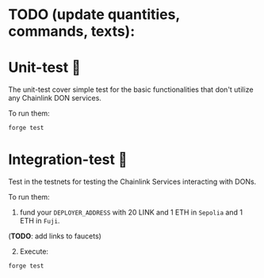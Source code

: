 # TODO (update quantities, commands, texts):

# Unit-test 👶

The unit-test cover simple test for the basic functionalities that don't utilize any
Chainlink DON services.

To run them:

```bash
forge test
```

# Integration-test 🧑

Test in the testnets for testing the
Chainlink Services interacting with DONs.

To run them:

1. fund your `DEPLOYER_ADDRESS` with 20 LINK and 1 ETH in `Sepolia` and 1 ETH in `Fuji`.

(**TODO**: add links to faucets)

2. Execute:

```bash
forge test
```
